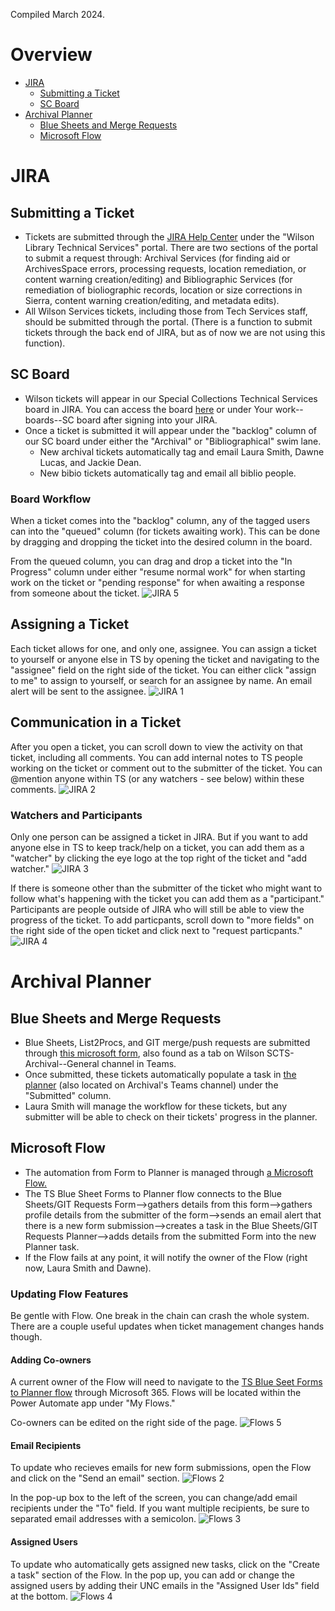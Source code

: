 Compiled March 2024.

# Overview

- [JIRA](#jira)
  - [Submitting a Ticket](#submitting-a-ticket)
  - [SC Board](#sc-board)
- [Archival Planner](#archival-planner)
  - [Blue Sheets and Merge Requests](#blue-sheets-and-merge-requests)
  - [Microsoft Flow](#microsoft-flow)
 
# JIRA
## Submitting a Ticket
 - Tickets are submitted through the [JIRA Help Center](https://unclibrary.atlassian.net/servicedesk/customer/portals) under the "Wilson Library Technical Services" portal. There are two sections of the portal to submit a request through: Archival Services (for finding aid or ArchivesSpace errors, processing requests, location remediation, or content warning creation/editing) and Bibliographic Services (for remediation of bioliographic records, location or size corrections in Sierra, content warning creation/editing, and metadata edits).
 - All Wilson Services tickets, including those from Tech Services staff, should be submitted through the portal. (There is a function to submit tickets through the back end of JIRA, but as of now we are not using this function).
## SC Board
 - Wilson tickets will appear in our Special Collections Technical Services board in JIRA. You can access the board [here](https://unclibrary.atlassian.net/jira/software/c/projects/SC/boards/65) or under Your work--boards--SC board after signing into your JIRA.
 - Once a ticket is submitted it will appear under the "backlog" column of our SC board under either the "Archival" or "Bibliographical" swim lane.
   - New archival tickets automatically tag and email Laura Smith, Dawne Lucas, and Jackie Dean.
   - New bibio tickets automatically tag and email all biblio people.
### Board Workflow 
When a ticket comes into the "backlog" column, any of the tagged users can into the "queued" column (for tickets awaiting work). This can be done by dragging and dropping the ticket into the desired column in the board.

From the queued column, you can drag and drop a ticket into the "In Progress" column under either "resume normal work" for when starting work on the ticket or "pending response" for when awaiting a response from someone about the ticket.
![JIRA 5](https://github.com/llsmith305/images/blob/main/Jira_capture_5.png)

## Assigning a Ticket
Each ticket allows for one, and only one, assignee. You can assign a ticket to yourself or anyone else in TS by opening the ticket and navigating to the "assignee" field on the right side of the ticket. You can either click "assign to me" to assign to yourself, or search for an assignee by name. An email alert will be sent to the assignee.
![JIRA 1](https://github.com/llsmith305/images/blob/main/Jira_capture_1.png)
## Communication in a Ticket
After you open a ticket, you can scroll down to view the activity on that ticket, including all comments. You can add internal notes to TS people working on the ticket or comment out to the submitter of the ticket. You can @mention anyone within TS (or any watchers - see below) within these comments.
![JIRA 2](https://github.com/llsmith305/images/blob/main/Jira_capture_2.png)
### Watchers and Participants 
Only one person can be assigned a ticket in JIRA. But if you want to add anyone else in TS to keep track/help on a ticket, you can add them as a "watcher" by clicking the eye logo at the top right of the ticket and "add watcher."
![JIRA 3](https://github.com/llsmith305/images/blob/main/Jira_capture_3.png)

If there is someone other than the submitter of the ticket who might want to follow what's happening with the ticket you can add them as a "participant." Participants are people outside of JIRA who will still be able to view the progress of the ticket.
To add particpants, scroll down to "more fields" on the right side of the open ticket and click next to "request particpants."
![JIRA 4](https://github.com/llsmith305/images/blob/main/Jira_capture_4.png)
  

# Archival Planner
## Blue Sheets and Merge Requests
  - Blue Sheets, List2Procs, and GIT merge/push requests are submitted through [this microsoft form](https://forms.office.com/Pages/DesignPageV2.aspx?prevorigin=shell&origin=NeoPortalPage&subpage=design&id=T9WzWMkW00KvCB_KvQlWZjnLCvqsIedCs1g4IqhwWE1UQzRSQUJVM1pNTEtORVVTOVJBWldVMFhMTi4u&topview=Preview), also found as a tab on Wilson SCTS-Archival--General channel in Teams.
  - Once submitted, these tickets automatically populate a task in [the planner](https://tasks.office.com/admin.live.unc.edu/en-US/Home/Planner/#/plantaskboard?groupId=a159b0b7-6c00-46a0-977b-10c99a206261&planId=kmGl8FYePUWMq-0ZMwZYFGQAE4Fn) (also located on Archival's Teams channel) under the "Submitted" column.
  - Laura Smith will manage the workflow for these tickets, but any submitter will be able to check on their tickets' progress in the planner.

## Microsoft Flow
  - The automation from Form to Planner is managed through [a Microsoft Flow.](https://make.powerautomate.com/environments/Default-58b3d54f-16c9-42d3-af08-1fcabd095666/flows/132e7f01-c152-4801-8835-f5157578fa91?v3=true)
  - The TS Blue Sheet Forms to Planner flow connects to the Blue Sheets/GIT Requests Form-->gathers details from this form-->gathers profile details from the submitter of the form-->sends an email alert that there is a new form submission-->creates a task in the Blue Sheets/GIT Requests Planner-->adds details from the submitted Form into the new Planner task.
  - If the Flow fails at any point, it will notify the owner of the Flow (right now, Laura Smith and Dawne).
### Updating Flow Features
Be gentle with Flow. One break in the chain can crash the whole system. There are a couple useful updates when ticket management changes hands though.
#### Adding Co-owners
A current owner of the Flow will need to navigate to the [TS Blue Seet Forms to Planner flow](https://make.powerautomate.com/environments/Default-58b3d54f-16c9-42d3-af08-1fcabd095666/flows/shared/132e7f01-c152-4801-8835-f5157578fa91/details) through Microsoft 365. Flows will be located within the Power Automate app under "My Flows." 

Co-owners can be edited on the right side of the page.
![Flows 5](https://github.com/llsmith305/images/blob/main/Flows_capture_5.PNG)

#### Email Recipients
To update who recieves emails for new form submissions, open the Flow and click on the "Send an email" section. 
![Flows 2](https://github.com/llsmith305/images/blob/main/Flows_capture_2.PNG)

In the pop-up box to the left of the screen, you can change/add email recipients under the "To" field. If you want multiple recipients, be sure to separated email addresses with a semicolon.
![Flows 3](https://github.com/llsmith305/images/blob/main/Flows_capture_3.PNG)

#### Assigned Users
To update who automatically gets assigned new tasks, click on the "Create a task" section of the Flow.
In the pop up, you can add or change the assigned users by adding their UNC emails in the "Assigned User Ids" field at the bottom.
![Flows 4](https://github.com/llsmith305/images/blob/main/Flows_capture_4.PNG)
